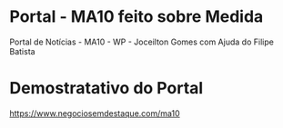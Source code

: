 # Portal - MA10 feito sobre Medida
Portal de Notícias - MA10 - WP - Joceilton Gomes com Ajuda do Filipe Batista

# Demostratativo do Portal 
https://www.negociosemdestaque.com/ma10
